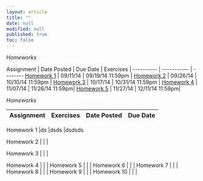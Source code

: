 ```yaml
---
layout: article
title: ""
date: null
modified: null
published: true
toc: false
---
```


*Homeworks*

Assignment | Date Posted | Due Date | Exercises |
---------- | ----------- | --------
[Homework 1](http://enee459c.github.io/homeworks/hw1.pdf) | 09/11/14         | 09/19/14 11:59pm    | 
[Homework 2](http://enee459c.github.io/homeworks/hw2.pdf) | 09/26/14         | 10/10/14 11:59pm     |
[Homework 3](http://enee459c.github.io/homeworks/hw3.pdf) | 10/17/14         | 10/31/14 11:59pm     |
[Homework 4](http://enee459c.github.io/homeworks/hw4.pdf) | 11/07/14         | 11/26/14 11:59pm|
[Homework 5](http://enee459c.github.io/homeworks/hw5.pdf) | 11/27/14         | 12/11/14 11:59pm|

*Homeworks*

Assignment | Exercises | Date Posted | Due Date
---------- | --------- | ----------- | --------

Homework 1 |ds          |dsds      |dsdsds

Homework 2 |          |    |

Homework 3 |         |     | 

Homework 4 |        | |
Homework 5 |      | |
Homework 6 |         |     |
Homework 7 |          |    |
Homework 8 |         |     | 
Homework 9 |        | |
Homework 10 |      | |
